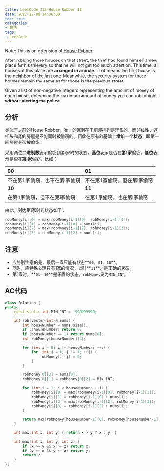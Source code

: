 ```yaml
---
title: LeetCode 213-House Robber II
date: 2017-12-08 14:06:50
toc: true
categories: 
- 算法
tags:
- LeetCode
---
```

Note: This is an extension of [House Robber](https://leetcode.com/problems/house-robber/).

After robbing those houses on that street, the thief has found himself a new place for his thievery so that he will not get too much attention. This time, all houses at this place are **arranged in a circle**. That means the first house is the neighbor of the last one. Meanwhile, the security system for these houses remain the same as for those in the previous street.

Given a list of non-negative integers representing the amount of money of each house, determine the maximum amount of money you can rob tonight **without alerting the police**.

## 分析
类似于之前的House Robber，唯一的区别在于房屋排列是环形的，而非线性，这样头和尾的房屋是不能同时被偷窃的。因此在原有的基础上**增加一个状态**，即第一间房屋是否被偷窃。

采用两位**二进制数**表示偷窃到第i家时的状态，**高位**表示是否在**第1家**偷窃，**低位**表示是否在**第i家**偷窃。比如：

| 00 | 01 |
|:----|:----|
|不在第1家偷窃，也不在第i家偷窃|不在第1家偷窃，但在第i家偷窃|
| **10** | **11** |
|在第1家偷窃，但不在第i家偷窃|在第1家偷窃，也在第i家偷窃|

由此，到达第i家时的状态如下：


```cpp
robMoney[i][0] = max(robMoney[i-1][0], robMoney[i-1][1]);
robMoney[i][1] = robMoney[i-1][0] + nums[i];
robMoney[i][2] = max(robMoney[i-1][2], robMoney[i-1][3]);
robMoney[i][3] = robMoney[i-1][2] + nums[i];
```

## 注意

* 应特别注意的是，最后一家只能有状态**`00, 01, 10`**。
* 同时，应特殊处理只有1家的情况，此时**`11`**才是正确的状态。
* 第1家时，**`01, 10`**是矛盾的状态，`robMoney`设为`MIN_INT`。

## AC代码

```cpp
class Solution {
public:
    const static int MIN_INT = -999999999;

    int rob(vector<int>& nums) {
        int houseNumber = nums.size();
        if (!houseNumber) return 0;
        if (houseNumber == 1) return nums[0];
        int robMoney[houseNumber][4];

        for (int i = 0; i != houseNumber; ++i) {
            for (int j = 0; j != 4; ++j) {
                robMoney[i][j] = 0;
            }
        }

        robMoney[0][3] = nums[0];
        robMoney[0][1] = robMoney[0][2] = MIN_INT;

        for (int i = 1; i < houseNumber; ++i) {
            robMoney[i][0] = max(robMoney[i-1][0], robMoney[i-1][1]);
            robMoney[i][1] = robMoney[i-1][0] + nums[i];
            robMoney[i][2] = max(robMoney[i-1][2], robMoney[i-1][3]);
            robMoney[i][3] = robMoney[i-1][2] + nums[i];
        }

        return max(robMoney[houseNumber-1][0], robMoney[houseNumber-1][1], robMoney[houseNumber-1][2]);
    }

    int max(int x, int y) { return x > y ? x : y; }

    int max(int x, int y, int z) {
        if (x >= y && x >= z) return x;
        if (y >= x && y >= z) return y;
        return z;
    }
};
```
